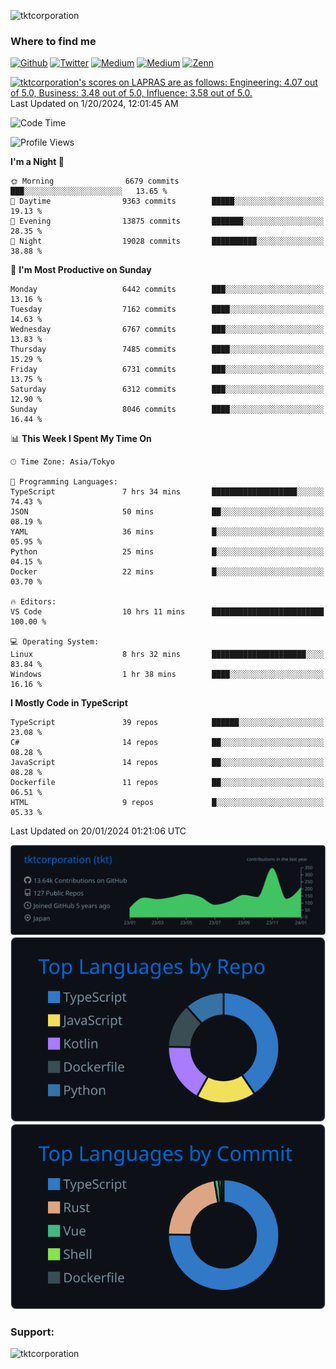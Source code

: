 <p align="left"> <img src="https://komarev.com/ghpvc/?username=tktcorporation&label=Profile%20views&color=0e75b6&style=flat" alt="tktcorporation" /> </p>

<h3>Where to find me</h3>
<p>
<a href="https://github.com/tktcorporation" target="_blank"><img alt="Github" src="https://img.shields.io/badge/GitHub-%2312100E.svg?&style=for-the-badge&logo=Github&logoColor=white" /></a>
<a href="https://twitter.com/tktcorporation" target="_blank"><img alt="Twitter" src="https://img.shields.io/badge/twitter-%231DA1F2.svg?&style=for-the-badge&logo=twitter&logoColor=white" /></a>
<a href="https://www.linkedin.com/in/tktcorporation" target="_blank"><img alt="Medium" src="https://img.shields.io/badge/linkdin-0a66c2.svg?&style=for-the-badge&logo=linkedin&logoColor=white" /></a>
<a href="https://qiita.com/tktcorporation" target="_blank"><img alt="Medium" src="https://img.shields.io/badge/qiita-55C500.svg?&style=for-the-badge&logo=qiita&logoColor=white" /></a>
<a href="https://zenn.dev/tktcorporation" target="_blank"><img alt="Zenn" src="https://img.shields.io/badge/Zenn-3EA8FF.svg?&style=for-the-badge&logo=Zenn&logoColor=white" /></a>
</p>

<!--START_SECTION:lapras-card-->
<p ><a href="https://lapras.com/public/tktcorporation" target="_blank" rel="noopener noreferrer"><img alt="tktcorporation's scores on LAPRAS are as follows: Engineering: 4.07 out of 5.0, Business: 3.48 out of 5.0, Influence: 3.58 out of 5.0." src="https://lapras-card-generator.vercel.app/api/svg?e=4.07&b=3.48&i=3.58&b1=%23232323&b2=%236d6d6d&i1=%23212121&i2=%23818181&l=en" width="300" ></a>  
Last Updated on 1/20/2024, 12:01:45 AM</p>
<!--END_SECTION:lapras-card-->
  
<!--START_SECTION:waka-->
![Code Time](http://img.shields.io/badge/Code%20Time-1%2C371%20hrs%2059%20mins-blue)

![Profile Views](http://img.shields.io/badge/Profile%20Views-0-blue)

**I'm a Night 🦉** 

```text
🌞 Morning                6679 commits        ███░░░░░░░░░░░░░░░░░░░░░░   13.65 % 
🌆 Daytime                9363 commits        █████░░░░░░░░░░░░░░░░░░░░   19.13 % 
🌃 Evening                13875 commits       ███████░░░░░░░░░░░░░░░░░░   28.35 % 
🌙 Night                  19028 commits       ██████████░░░░░░░░░░░░░░░   38.88 % 
```
📅 **I'm Most Productive on Sunday** 

```text
Monday                   6442 commits        ███░░░░░░░░░░░░░░░░░░░░░░   13.16 % 
Tuesday                  7162 commits        ████░░░░░░░░░░░░░░░░░░░░░   14.63 % 
Wednesday                6767 commits        ███░░░░░░░░░░░░░░░░░░░░░░   13.83 % 
Thursday                 7485 commits        ████░░░░░░░░░░░░░░░░░░░░░   15.29 % 
Friday                   6731 commits        ███░░░░░░░░░░░░░░░░░░░░░░   13.75 % 
Saturday                 6312 commits        ███░░░░░░░░░░░░░░░░░░░░░░   12.90 % 
Sunday                   8046 commits        ████░░░░░░░░░░░░░░░░░░░░░   16.44 % 
```


📊 **This Week I Spent My Time On** 

```text
🕑︎ Time Zone: Asia/Tokyo

💬 Programming Languages: 
TypeScript               7 hrs 34 mins       ███████████████████░░░░░░   74.43 % 
JSON                     50 mins             ██░░░░░░░░░░░░░░░░░░░░░░░   08.19 % 
YAML                     36 mins             █░░░░░░░░░░░░░░░░░░░░░░░░   05.95 % 
Python                   25 mins             █░░░░░░░░░░░░░░░░░░░░░░░░   04.15 % 
Docker                   22 mins             █░░░░░░░░░░░░░░░░░░░░░░░░   03.70 % 

🔥 Editors: 
VS Code                  10 hrs 11 mins      █████████████████████████   100.00 % 

💻 Operating System: 
Linux                    8 hrs 32 mins       █████████████████████░░░░   83.84 % 
Windows                  1 hr 38 mins        ████░░░░░░░░░░░░░░░░░░░░░   16.16 % 
```

**I Mostly Code in TypeScript** 

```text
TypeScript               39 repos            ██████░░░░░░░░░░░░░░░░░░░   23.08 % 
C#                       14 repos            ██░░░░░░░░░░░░░░░░░░░░░░░   08.28 % 
JavaScript               14 repos            ██░░░░░░░░░░░░░░░░░░░░░░░   08.28 % 
Dockerfile               11 repos            ██░░░░░░░░░░░░░░░░░░░░░░░   06.51 % 
HTML                     9 repos             █░░░░░░░░░░░░░░░░░░░░░░░░   05.33 % 
```




 Last Updated on 20/01/2024 01:21:06 UTC
<!--END_SECTION:waka-->

[![](https://raw.githubusercontent.com/tktcorporation/tktcorporation/master/profile-summary-card-output/github_dark/0-profile-details.svg)](https://github.com/vn7n24fzkq/github-profile-summary-cards)
[![](https://raw.githubusercontent.com/tktcorporation/tktcorporation/master/profile-summary-card-output/github_dark/1-repos-per-language.svg)](https://github.com/vn7n24fzkq/github-profile-summary-cards) [![](https://raw.githubusercontent.com/tktcorporation/tktcorporation/master/profile-summary-card-output/github_dark/2-most-commit-language.svg)](https://github.com/vn7n24fzkq/github-profile-summary-cards)

<h3 align="left">Support:</h3>
<p><a href="https://www.buymeacoffee.com/tktcorporation"> <img align="left" src="https://cdn.buymeacoffee.com/buttons/v2/default-yellow.png" height="50" width="210" alt="tktcorporation" /></a></p><br><br>
